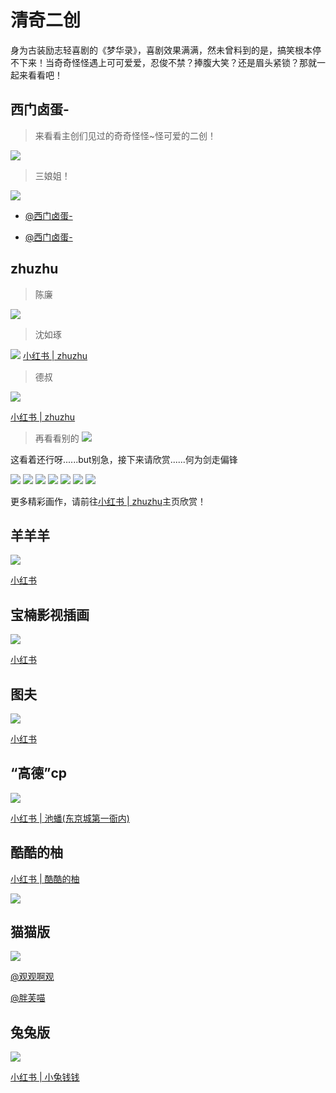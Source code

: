 # 清奇二创

身为古装励志轻喜剧的《梦华录》，喜剧效果满满，然未曾料到的是，搞笑根本停不下来！当奇奇怪怪遇上可可爱爱，忍俊不禁？捧腹大笑？还是眉头紧锁？那就一起来看看吧！

## 西门卤蛋-

> 来看看主创们见过的奇奇怪怪~怪可爱的二创！

![](/image/team/role/ximen1.jpg)
> 三娘姐！

![](/image/team/role/ximen2.jpg)

* [@西门卤蛋-](https://weibo.com/6482473691/KbFWBm0Ui)

* [@西门卤蛋-](https://weibo.com/6482473691/LxIgyDYT0)

## zhuzhu

> 陈廉

![](/image/team/role/zhu2.jpg)

> 沈如琢

![](/image/team/role/zhu1.jpg)
[小红书 | zhuzhu](https://v.douyin.com/M7PQmN1)

> 德叔

![](/image/team/role/zhuzhu.jpg)

[小红书 | zhuzhu](http://xhslink.com/86ZMRk)

> 再看看别的
![](/image/team/role/zhuzhu3-min.jpg)

这看着还行呀......but别急，接下来请欣赏......何为剑走偏锋

![](/image/team/role/zhuzhu1-min.jpg)
![](/image/team/role/zhuzhu2-min.jpg)
![](/image/team/role/zhuzhu4-min.jpg)
![](/image/team/role/zhuzhu5-min.jpg)
![](/image/team/role/zhuzhu6-min.jpg)
![](/image/team/role/zhuzhu7-min.jpg)
![](/image/team/role/zhuzhu8-min.jpg)

更多精彩画作，请前往[小红书 | zhuzhu](https://www.xiaohongshu.com/user/profile/5ce5f6b80000000016007353?xhsshare=CopyLink&appuid=5c3e9f750000000007020be4&apptime=1666961817)主页欣赏！

## 羊羊羊

![](/image/team/role/yangyangyang-min.jpg)

[小红书](https://www.xiaohongshu.com/user/profile/612e0777000000000101c830?xhsshare=CopyLink&appuid=5c3e9f750000000007020be4&apptime=1666999527)

## 宝楠影视插画

![](/image/team/role/baonan-min.jpg)

[小红书](https://www.xiaohongshu.com/user/profile/603bbe66000000000100ac54?xhsshare=CopyLink&appuid=5c3e9f750000000007020be4&apptime=1667000466)

## 图夫

![](/image/team/role/tufu-min.jpg)

[小红书](https://www.xiaohongshu.com/user/profile/60b5efc8000000000101d882?xhsshare=CopyLink&appuid=5c3e9f750000000007020be4&apptime=1666973776)

## “高德”cp

![](/image/team/role/yemen1-min.jpg)

[小红书 | 池蟠(东京城第一衙内)](https://www.xiaohongshu.com/user/profile/5fc264d40000000001009c73?xhsshare=CopyLink&appuid=5c3e9f750000000007020be4&apptime=1666961861)

## 酷酷的柚

[小红书 | 酷酷的柚](http://xhslink.com/3qhNRk)

![](/image/team/role/youyou.jpg)

## 猫猫版

![](/image/team/role/maomaoban.jpg)

[@观观啊观](https://m.weibo.cn/3323546042/4789395301078136)

[@胖芙喵](https://weibo.com/6993030619/LxdCA8avA)

## 兔兔版

![](/image/team/role/panpantutu.jpg)

[小红书 | 小兔钱钱](http://xhslink.com/Zj7eQk)
